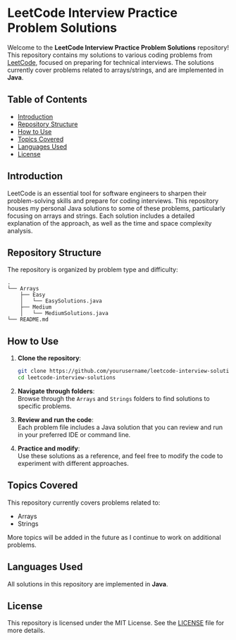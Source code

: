 # LeetCode Interview Practice Problem Solutions

Welcome to the **LeetCode Interview Practice Problem Solutions** repository! This repository contains my solutions to various coding problems from [LeetCode](https://leetcode.com/), focused on preparing for technical interviews. The solutions currently cover problems related to arrays/strings, and are implemented in **Java**.

## Table of Contents

- [Introduction](#introduction)
- [Repository Structure](#repository-structure)
- [How to Use](#how-to-use)
- [Topics Covered](#topics-covered)
- [Languages Used](#languages-used)
- [License](#license)

## Introduction

LeetCode is an essential tool for software engineers to sharpen their problem-solving skills and prepare for coding interviews. This repository houses my personal Java solutions to some of these problems, particularly focusing on arrays and strings. Each solution includes a detailed explanation of the approach, as well as the time and space complexity analysis.

## Repository Structure

The repository is organized by problem type and difficulty:

```
.
└── Arrays
    ├── Easy
    │   └── EasySolutions.java
    ├── Medium
    │   └── MediumSolutions.java
└── README.md
```

## How to Use

1. **Clone the repository**:  
   ```bash
   git clone https://github.com/yourusername/leetcode-interview-solutions.git
   cd leetcode-interview-solutions
   ```

2. **Navigate through folders**:  
   Browse through the `Arrays` and `Strings` folders to find solutions to specific problems.

3. **Review and run the code**:  
   Each problem file includes a Java solution that you can review and run in your preferred IDE or command line.

4. **Practice and modify**:  
   Use these solutions as a reference, and feel free to modify the code to experiment with different approaches.

## Topics Covered

This repository currently covers problems related to:

- Arrays
- Strings

More topics will be added in the future as I continue to work on additional problems.

## Languages Used

All solutions in this repository are implemented in **Java**.

## License

This repository is licensed under the MIT License. See the [LICENSE](LICENSE) file for more details.
